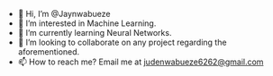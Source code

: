 - 👋 Hi, I’m @Jaynwabueze
- 👀 I’m interested in Machine Learning.
- 🌱 I’m currently learning Neural Networks.
- 💞️ I’m looking to collaborate on any project regarding the aforementioned.
- 📫 How to reach me? Email me at judenwabueze6262@gmail.com

<!---
Jaynwabueze/Jaynwabueze is a ✨ special ✨ repository because its `README.md` (this file) appears on your GitHub profile.
You can click the Preview link to take a look at your changes.
--->
